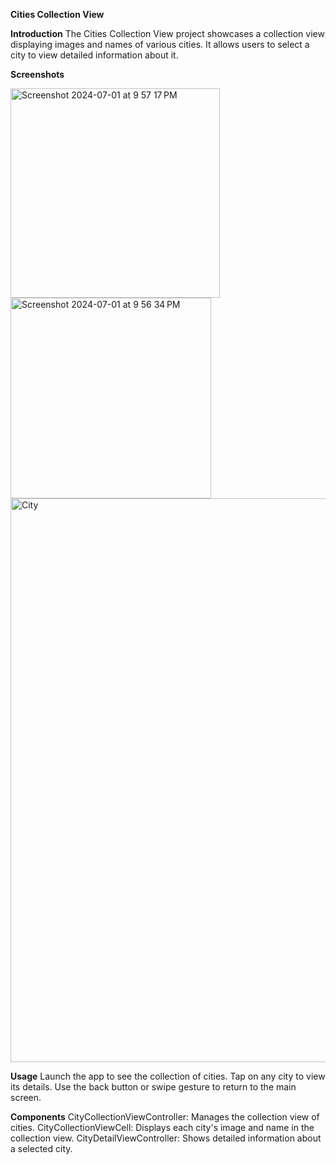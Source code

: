 **Cities Collection View**

**Introduction**
The Cities Collection View project showcases a collection view displaying images and names of various cities. It allows users to select a city to view detailed information about it.

**Screenshots**

<img width="335" alt="Screenshot 2024-07-01 at 9 57 17 PM" src="https://github.com/deshmukharya/CitiesCollection/assets/159518509/d5f459cd-0ba9-420a-9a39-56201d661f71">
<img width="321" alt="Screenshot 2024-07-01 at 9 56 34 PM" src="https://github.com/deshmukharya/CitiesCollection/assets/159518509/4c282537-3db7-453d-bf6c-8352149f4c4c">
<img width="902" alt="City" src="https://github.com/deshmukharya/CitiesCollection/assets/159518509/230f6870-6067-4be0-85ef-0bbd4fe17cf5">

**Usage**
Launch the app to see the collection of cities.
Tap on any city to view its details.
Use the back button or swipe gesture to return to the main screen.

**Components**
CityCollectionViewController: Manages the collection view of cities.
CityCollectionViewCell: Displays each city's image and name in the collection view.
CityDetailViewController: Shows detailed information about a selected city.
